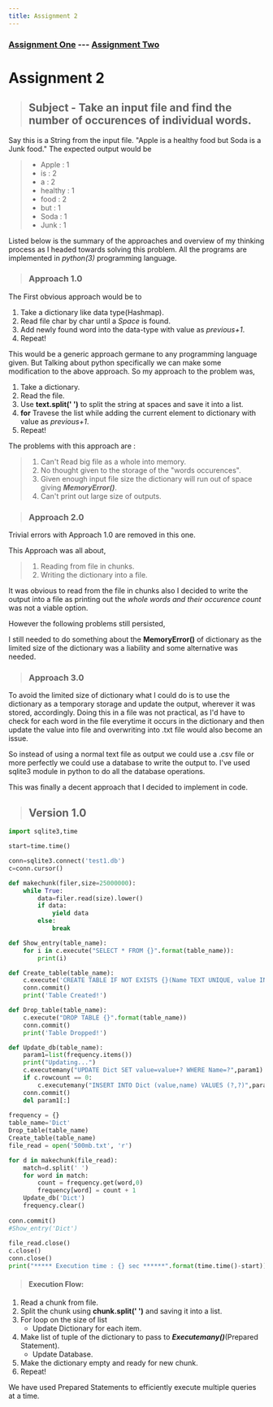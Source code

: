 ```yaml
---
title: Assignment 2
---
```

### [Assignment One](https://swapnil-ingle.github.io)  ---     [Assignment Two](https://swapnil-ingle.github.io/Ass2)


# Assignment 2

> ## Subject - Take an input file and find the number of occurences of individual words.

Say this is a String from the input file. "Apple is a healthy food but Soda is a Junk food." The expected output would be 

> * Apple : 1
> * is : 2
> * a : 2
> * healthy : 1
> * food : 2
> * but : 1
> * Soda : 1
> * Junk : 1

Listed below is the summary of the approaches and overview of my thinking process as I headed towards solving this problem. All the programs are implemented in *python(3)* programming language.

> ### Approach 1.0

The First obvious approach would be to 
1. Take a dictionary like data type(Hashmap).
2. Read file char by char until a *Space* is found.
3. Add newly found word into the data-type with value as *previous+1*.
4. Repeat!

This would be a generic approach germane to any programming language given. But Talking about python specifically we can make some modification to the above approach. So my approach to the problem was,
1. Take a dictionary.
2. Read the file.
3. Use **text.split(' ')** to split the string at spaces and save it into a list.
4. **for** Travese the list while adding the current element to dictionary with value as *previous+1*.
5. Repeat!

The problems with this approach are : 
> 1. Can't Read big file as a whole into memory. 
> 2. No thought given to the storage of the "words occurences".
> 3. Given enough input file size the dictionary will run out of space giving **_MemoryError()_**.
> 4. Can't print out large size of outputs.

> ### Approach 2.0

Trivial errors with Approach 1.0 are removed in this one. 

This Approach was all about,
> 1. Reading from file in chunks.
> 2. Writing the dictionary into a file.

It was obvious to read from the file in chunks also I decided to write the output into a file as printing out the *whole words and their occurence count* was not a viable option.  

However the following problems still persisted,

I still needed to do something about the **MemoryError()** of dictionary as the limited size of the dictionary was a liability and some alternative was needed.

> ### Approach 3.0

To avoid the limited size of dictionary what I could do is to use the dictionary as a temporary storage and update the output, wherever it was stored, accordingly. Doing this in a file was not practical, as I'd have to check for each word in the file everytime it occurs in the dictionary and then update the value into file and overwriting into .txt file would also become an issue.

So instead of using a normal text file as output we could use a .csv file or more perfectly we could use a database to write the output to. I've used sqlite3 module in python to do all the database operations.

This was finally a decent approach that I decided to implement in code. 

> ## Version 1.0

```python
import sqlite3,time

start=time.time()

conn=sqlite3.connect('test1.db')
c=conn.cursor()

def makechunk(filer,size=25000000):
    while True:
        data=filer.read(size).lower()
        if data:
            yield data
        else:
            break

def Show_entry(table_name):
    for i in c.execute("SELECT * FROM {}".format(table_name)):
        print(i)

def Create_table(table_name):
    c.execute('CREATE TABLE IF NOT EXISTS {}(Name TEXT UNIQUE, value INT)'.format(table_name))
    conn.commit()
    print('Table Created!')

def Drop_table(table_name):
    c.execute("DROP TABLE {}".format(table_name))
    conn.commit()
    print('Table Dropped!')

def Update_db(table_name):
    param1=list(frequency.items())
    print("Updating...")
    c.executemany("UPDATE Dict SET value=value+? WHERE Name=?",param1)
    if c.rowcount == 0:
        c.executemany("INSERT INTO Dict (value,name) VALUES (?,?)",param1)   
    conn.commit()
    del param1[:]
    
frequency = {}
table_name='Dict'
Drop_table(table_name)
Create_table(table_name)
file_read = open('500mb.txt', 'r')

for d in makechunk(file_read):
    match=d.split(' ')
    for word in match:
        count = frequency.get(word,0)
        frequency[word] = count + 1
    Update_db('Dict')
    frequency.clear()
    
conn.commit()
#Show_entry('Dict')
    
file_read.close()
c.close()
conn.close()
print("***** Execution time : {} sec ******".format(time.time()-start))
```
> #### Execution Flow:

1. Read a chunk from file.
2. Split the chunk using **chunk.split(' ')** and saving it into a list.
3. For loop on the size of list
    * Update Dictionary for each item.
4. Make list of tuple of the dictionary to pass to **_Executemany()_**(Prepared Statement).  
    * Update Database.
5. Make the dictionary empty and ready for new chunk.
6. Repeat!

We have used Prepared Statements to efficiently execute multiple queries at a time. 
